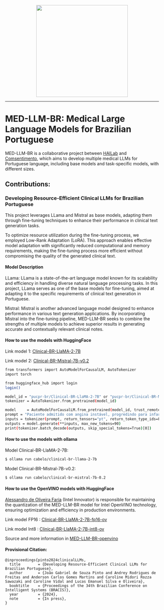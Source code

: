 <div align="center">
  <img src="https://github.com/user-attachments/assets/638ba60d-606b-4b5d-a549-abd411f9886e" width="300"/>
</div>



----------------------------------------------------------------------------------------------------------------------------------------------------------------------
# MED-LLM-BR: Medical Large Language Models for Brazilian Portuguese
MED-LLM-BR is a collaborative project between [HAILab](https://github.com/HAILab-PUCPR) and [Comsentimento](https://www.comsentimento.com.br/), which aims to develop multiple medical LLMs for Portuguese language, including base models and task-specific models, with different sizes. 

## Contributions:

### Developing Resource-Efficient Clinical LLMs for Brazilian Portuguese
This project leverages LLama and Mistral as base models, adapting them through fine-tuning techniques to enhance their performance in clinical text generation tasks.

To optimize resource utilization during the fine-tuning process, we employed Low-Rank Adaptation (LoRA). This approach enables effective model adaptation with significantly reduced computational and memory requirements, making the fine-tuning process more efficient without compromising the quality of the generated clinical text.

#### Model Description
LLama: LLama is a state-of-the-art language model known for its scalability and efficiency in handling diverse natural language processing tasks. In this project, LLama serves as one of the base models for fine-tuning, aimed at adapting it to the specific requirements of clinical text generation in Portuguese.

Mistral: Mistral is another advanced language model designed to enhance performance in various text generation applications. By incorporating Mistral into the fine-tuning pipeline, MED-LLM-BR seeks to combine the strengths of multiple models to achieve superior results in generating accurate and contextually relevant clinical notes.

#### How to use the models with HuggingFace

Link model 1: [Clinical-BR-LlaMA-2-7B](https://huggingface.co/pucpr-br/Clinical-BR-LlaMA-2-7B)

Link model 2: [Clinical-BR-Mistral-7B-v0.2](https://huggingface.co/pucpr-br/Clinical-BR-Mistral-7B-v0.2)

~~~bash
from transformers import AutoModelForCausalLM, AutoTokenizer
import torch

from huggingface_hub import login
login()

model_id = "pucpr-br/Clinical-BR-LlaMA-2-7B" or "pucpr-br/Clinical-BR-Mistral-7B-v0.2"
tokenizer = AutoTokenizer.from_pretrained(model_id)

model     = AutoModelForCausalLM.from_pretrained(model_id, trust_remote_code=True)
prompt = "Paciente admitido com angina instável, progredindo para infarto agudo do miocárdio (IAM) inferior no primeiro dia de internação; encaminhado para unidade de hemodinâmica, onde foi feita angioplastia com implante de stent na ponte d "	
inputs = tokenizer(prompt, return_tensors="pt", return_token_type_ids=False)
outputs = model.generate(**inputs, max_new_tokens=90)
print(tokenizer.batch_decode(outputs, skip_special_tokens=True)[0])
~~~

#### How to use the models with ollama

Model Clinical-BR-LlaMA-2-7B:

~~~bash
$ ollama run cabelo/clinical-br-llama-2-7b
~~~

Model Clinical-BR-Mistral-7B-v0.2:

~~~bash
$ ollama run cabelo/clinical-br-mistral-7b-0.2
~~~
#### How to use the OpenVINO models with HuggingFace

[Alessandro de Oliveira Faria](https://github.com/cabelo) (Intel Innovator) is responsible for maintaining the quantization of the MED-LLM-BR model for Intel OpenVINO technology, ensuring optimization and efficiency in production environments.

Link model FP16 : [Clinical-BR-LlaMA-2-7B-fp16-ov](https://huggingface.co/cabelo/Clinical-BR-LlaMA-2-7B-fp16-ov)

Link model Int8  : [Clinical-BR-LlaMA-2-7B-int8-ov](https://huggingface.co/cabelo/Clinical-BR-LlaMA-2-7B-int8-ov) 

Source and more information in [MED-LLM-BR-openvino](https://github.com/cabelo/MED-LLM-BR-openvino)

#### Provisional Citation:
```
@inproceedings{pinto2024clinicalLLMs,
  title        = {Developing Resource-Efficient Clinical LLMs for Brazilian Portuguese},
  author       = {João Gabriel de Souza Pinto and Andrey Rodrigues de Freitas and Anderson Carlos Gomes Martins and Caroline Midori Rozza Sawazaki and Caroline Vidal and Lucas Emanuel Silva e Oliveira},
  booktitle    = {Proceedings of the 34th Brazilian Conference on Intelligent Systems (BRACIS)},
  year         = {2024},
  note         = {In press},
}
```
